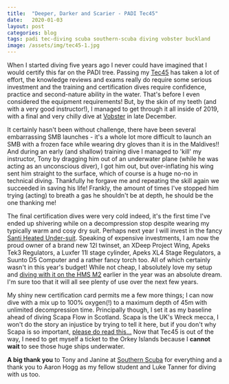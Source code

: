 ```yaml
---
title:  "Deeper, Darker and Scarier - PADI Tec45"
date:   2020-01-03
layout: post
categories: blog
tags: padi tec-diving scuba southern-scuba diving vobster buckland
image: /assets/img/tec45-1.jpg
---
```


When I started diving five years ago I never could have imagined that I would certify this far on the PADI tree. Passing my [Tec45][1] has taken a lot of effort, the knowledge reviews and exams really do require some serious investment and the training and certification dives require confidence, practice and second-nature ability in the water. That's before I even considered the equipment requirements! But, by the skin of my teeth (and with a very good instructor!), I managed to get through it all inside of 2019, with a final and very chilly dive at [Vobster][4] in late December.

It certainly hasn't been without challenge, there have been several embarrassing SMB launches - it's a whole lot more difficult to launch an SMB with a frozen face while wearing dry gloves than it is in the Maldives!! And during an early (and shallow) training dive I managed to 'kill' my instructor, Tony by dragging him out of an underwater plane (while he was acting as an unconscious diver), I got him out, but over-inflating his wing sent him straight to the surface, which of course is a huge no-no in technical diving. Thankfully he forgave me and repeating the skill again we succeeded in saving his life! Frankly, the amount of times I've stopped him trying (acting) to breath a gas he shouldn't be at depth, he should be the one thanking me!

The final certification dives were very cold indeed, it's the first time I've ended up shivering while on a decompression stop despite wearing my typically warm and cosy dry suit.  Perhaps next year I will invest in the fancy [Santi Heated Under-suit][5]. Speaking of expensive investments, I am now the proud owner of a brand new 12l twinset, an XDeep Project Wing, Apeks Tek3 Regulators, a Luxfer 11l stage cylinder, Apeks XL4 Stage Regulators, a Suunto D5 Computer and a rather fancy torch too. All of which certainly wasn't in this year's budget! While not cheap, I absolutely love my setup and [diving with it on the HMS M2][6] earlier in the year was an absolute dream. I'm sure too that it will all see plenty of use over the next few years.

My shiny new certification card permits me a few more things; I can now dive with a mix up to 100% oxygen(!) to a maximum depth of 45m with unlimited decompression time. Principally though, I set it as my baseline ahead of diving Scapa Flow in Scotland. Scapa is the UK's Wreck mecca, I won't do the story an injustice by trying to tell it here, but if you don't why Scapa is so important, [please do read this...][2] Now that Tec45 is out of the way, I need to get myself a ticket to the Orkey Islands because I **cannot wait** to see those huge ships underwater.

**A big thank you** to Tony and Janine at [Southern Scuba][3] for everything and a thank you to Aaron Hogg as my fellow student and Luke Tanner for diving with us too.

[1]: https://www.padi.com/courses/tec-45
[2]: https://en.wikipedia.org/wiki/Scuttling_of_the_German_fleet_at_Scapa_Flow
[3]: http://www.southernscuba.co.uk/
[4]: https://www.vobster.com/
[5]: https://santidiving.com/bz400-extreme-heated,544,en
[6]: /blog/hms-m2.html
